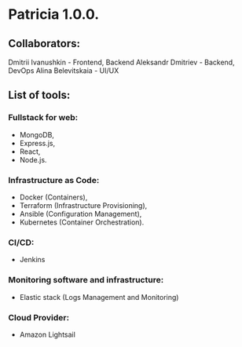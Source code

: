 # Patricia 1.0.0.
## Collaborators: 
Dmitrii Ivanushkin - Frontend, Backend
Aleksandr Dmitriev - Backend, DevOps
Alina Belevitskaia - UI/UX
## List of tools:
### Fullstack for web:
+ MongoDB,
+ Express.js,
+ React,
+ Node.js. 
### Infrastructure as Code:
+ Docker (Containers),
+ Terraform (Infrastructure Provisioning),
+ Ansible (Configuration Management),
+ Kubernetes (Container Orchestration).
### CI/CD:
+ Jenkins 
### Monitoring software and infrastructure:
+ Elastic stack (Logs Management and Monitoring)
### Cloud Provider:
+ Amazon Lightsail
